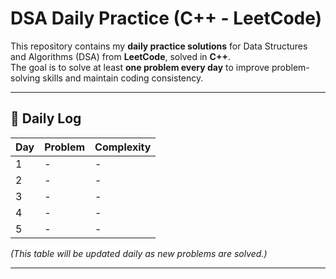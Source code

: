 # DSA Daily Practice (C++ - LeetCode)

This repository contains my **daily practice solutions** for Data Structures and Algorithms (DSA) from **LeetCode**, solved in **C++**.  
The goal is to solve at least **one problem every day** to improve problem-solving skills and maintain coding consistency.

---

## 📅 Daily Log

| Day | Problem | Complexity |
|-----|----------|------------|
| 1   | - | - |
| 2   | - | - |
| 3   | - | - |
| 4   | - | - |
| 5   | - | - |

*(This table will be updated daily as new problems are solved.)*

---



